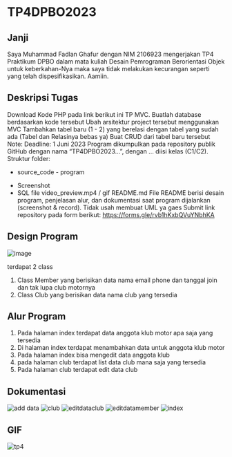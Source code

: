 # TP4DPBO2023

## Janji
Saya Muhammad Fadlan Ghafur dengan NIM 2106923 mengerjakan TP4 Praktikum DPBO dalam mata kuliah Desain Pemrograman Berorientasi Objek untuk keberkahan-Nya maka saya tidak melakukan kecurangan seperti yang telah dispesifikasikan. Aamiin.

## Deskripsi Tugas
Download Kode PHP pada link berikut ini TP MVC.
Buatlah database berdasarkan kode tersebut
Ubah arsitektur project tersebut menggunakan MVC
Tambahkan tabel baru (1 - 2) yang berelasi dengan tabel yang sudah ada
(Tabel dan Relasinya bebas ya)
Buat CRUD dari tabel  baru tersebut
Note:
Deadline: 1 Juni 2023
Program dikumpulkan pada repository publik GitHub dengan nama “TP4DPBO2023…”, dengan … diisi kelas (C1/C2).
Struktur folder:
- source_code
 	  - program
+ Screenshot
+ SQL file
video_preview.mp4 / gif
README.md
File README berisi desain program, penjelasan alur, dan dokumentasi saat program dijalankan (screenshot & record).
Tidak usah membuat UML ya gaes
Submit link repository pada form berikut: https://forms.gle/rvb1hKxbQVuYNbhKA

## Design Program
![image](https://github.com/GGHFURR/TP4DPBO2023/assets/100921271/e46824a1-d100-4db4-a3c2-1187974adbe6)

terdapat 2 class
1. Class Member yang berisikan data nama email phone dan tanggal join dan tak lupa club motornya
2. Class Club yang berisikan data nama club yang tersedia

## Alur Program
1. Pada halaman index terdapat data anggota klub motor apa saja yang tersedia
2. Di halaman index terdapat menambahkan data untuk anggota klub motor
3. Pada halaman index bisa mengedit data anggota klub
4. pada halaman club terdapat list data club mana saja yang tersedia
5. Pada halaman club terdapat edit data club

## Dokumentasi
![add data](https://github.com/GGHFURR/TP4DPBO2023/assets/100921271/f5def051-e6fe-4a45-ae9e-0b736e941ce4)
![club](https://github.com/GGHFURR/TP4DPBO2023/assets/100921271/361aca2d-9dbc-4782-bd18-4fd58ceb84bb)
![editdataclub](https://github.com/GGHFURR/TP4DPBO2023/assets/100921271/437383c6-b4be-4d82-a7f9-708d47b08491)
![editdatamember](https://github.com/GGHFURR/TP4DPBO2023/assets/100921271/2f7792d1-d37a-46fa-bade-aedcf3012b58)
![index](https://github.com/GGHFURR/TP4DPBO2023/assets/100921271/6b7f4c1c-edd9-42f3-b6bd-06179a36c15a)

## GIF

![tp4](https://github.com/GGHFURR/TP4DPBO2023/assets/100921271/8ab77933-3085-4165-9374-9043c60430b6)


